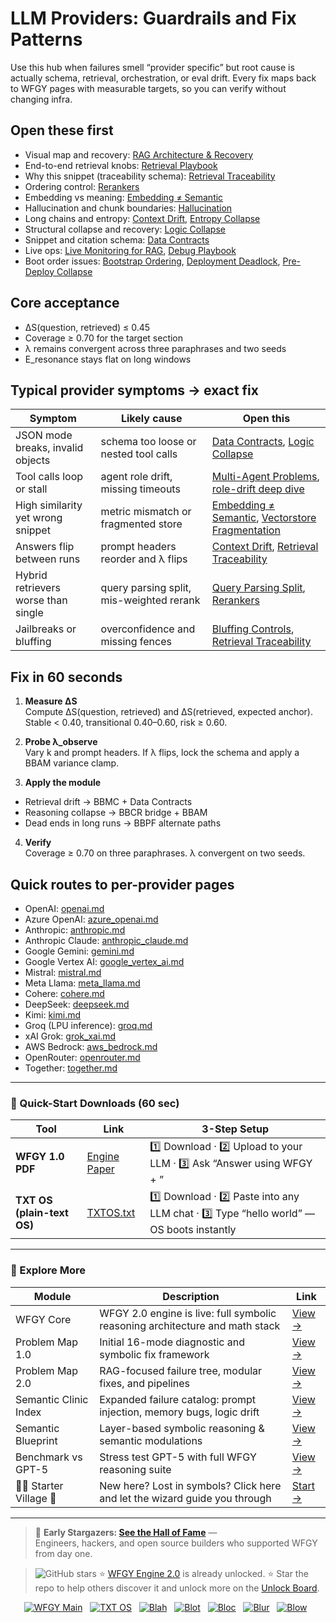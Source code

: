 # LLM Providers: Guardrails and Fix Patterns

Use this hub when failures smell “provider specific” but root cause is actually schema, retrieval, orchestration, or eval drift. Every fix maps back to WFGY pages with measurable targets, so you can verify without changing infra.

## Open these first
- Visual map and recovery: [RAG Architecture & Recovery](https://github.com/onestardao/WFGY/blob/main/ProblemMap/rag-architecture-and-recovery.md)
- End-to-end retrieval knobs: [Retrieval Playbook](https://github.com/onestardao/WFGY/blob/main/ProblemMap/retrieval-playbook.md)
- Why this snippet (traceability schema): [Retrieval Traceability](https://github.com/onestardao/WFGY/blob/main/ProblemMap/retrieval-traceability.md)
- Ordering control: [Rerankers](https://github.com/onestardao/WFGY/blob/main/ProblemMap/rerankers.md)
- Embedding vs meaning: [Embedding ≠ Semantic](https://github.com/onestardao/WFGY/blob/main/ProblemMap/embedding-vs-semantic.md)
- Hallucination and chunk boundaries: [Hallucination](https://github.com/onestardao/WFGY/blob/main/ProblemMap/hallucination.md)
- Long chains and entropy: [Context Drift](https://github.com/onestardao/WFGY/blob/main/ProblemMap/context-drift.md), [Entropy Collapse](https://github.com/onestardao/WFGY/blob/main/ProblemMap/entropy-collapse.md)
- Structural collapse and recovery: [Logic Collapse](https://github.com/onestardao/WFGY/blob/main/ProblemMap/logic-collapse.md)
- Snippet and citation schema: [Data Contracts](https://github.com/onestardao/WFGY/blob/main/ProblemMap/data-contracts.md)
- Live ops: [Live Monitoring for RAG](https://github.com/onestardao/WFGY/blob/main/ProblemMap/ops/live_monitoring_rag.md), [Debug Playbook](https://github.com/onestardao/WFGY/blob/main/ProblemMap/ops/debug_playbook.md)
- Boot order issues: [Bootstrap Ordering](https://github.com/onestardao/WFGY/blob/main/ProblemMap/bootstrap-ordering.md), [Deployment Deadlock](https://github.com/onestardao/WFGY/blob/main/ProblemMap/deployment-deadlock.md), [Pre-Deploy Collapse](https://github.com/onestardao/WFGY/blob/main/ProblemMap/predeploy-collapse.md)

## Core acceptance
- ΔS(question, retrieved) ≤ 0.45
- Coverage ≥ 0.70 for the target section
- λ remains convergent across three paraphrases and two seeds
- E_resonance stays flat on long windows

## Typical provider symptoms → exact fix

| Symptom | Likely cause | Open this |
|---|---|---|
| JSON mode breaks, invalid objects | schema too loose or nested tool calls | [Data Contracts](https://github.com/onestardao/WFGY/blob/main/ProblemMap/data-contracts.md), [Logic Collapse](https://github.com/onestardao/WFGY/blob/main/ProblemMap/logic-collapse.md) |
| Tool calls loop or stall | agent role drift, missing timeouts | [Multi-Agent Problems](https://github.com/onestardao/WFGY/blob/main/ProblemMap/Multi-Agent_Problems.md), [role-drift deep dive](https://github.com/onestardao/WFGY/blob/main/ProblemMap/multi-agent-chaos/role-drift.md) |
| High similarity yet wrong snippet | metric mismatch or fragmented store | [Embedding ≠ Semantic](https://github.com/onestardao/WFGY/blob/main/ProblemMap/embedding-vs-semantic.md), [Vectorstore Fragmentation](https://github.com/onestardao/WFGY/blob/main/ProblemMap/patterns/pattern_vectorstore_fragmentation.md) |
| Answers flip between runs | prompt headers reorder and λ flips | [Context Drift](https://github.com/onestardao/WFGY/blob/main/ProblemMap/context-drift.md), [Retrieval Traceability](https://github.com/onestardao/WFGY/blob/main/ProblemMap/retrieval-traceability.md) |
| Hybrid retrievers worse than single | query parsing split, mis-weighted rerank | [Query Parsing Split](https://github.com/onestardao/WFGY/blob/main/ProblemMap/patterns/pattern_query_parsing_split.md), [Rerankers](https://github.com/onestardao/WFGY/blob/main/ProblemMap/rerankers.md) |
| Jailbreaks or bluffing | overconfidence and missing fences | [Bluffing Controls](https://github.com/onestardao/WFGY/blob/main/ProblemMap/bluffing.md), [Retrieval Traceability](https://github.com/onestardao/WFGY/blob/main/ProblemMap/retrieval-traceability.md) |

## Fix in 60 seconds
1) **Measure ΔS**  
   Compute ΔS(question, retrieved) and ΔS(retrieved, expected anchor).  
   Stable < 0.40, transitional 0.40–0.60, risk ≥ 0.60.

2) **Probe λ_observe**  
   Vary k and prompt headers. If λ flips, lock the schema and apply a BBAM variance clamp.

3) **Apply the module**  
- Retrieval drift → BBMC + Data Contracts  
- Reasoning collapse → BBCR bridge + BBAM  
- Dead ends in long runs → BBPF alternate paths

4) **Verify**  
Coverage ≥ 0.70 on three paraphrases. λ convergent on two seeds.

## Quick routes to per-provider pages
- OpenAI: [openai.md](https://github.com/onestardao/WFGY/blob/main/ProblemMap/GlobalFixMap/LLM_Providers/openai.md)
- Azure OpenAI: [azure_openai.md](https://github.com/onestardao/WFGY/blob/main/ProblemMap/GlobalFixMap/LLM_Providers/azure_openai.md)
- Anthropic: [anthropic.md](https://github.com/onestardao/WFGY/blob/main/ProblemMap/GlobalFixMap/LLM_Providers/anthropic.md)
- Anthropic Claude: [anthropic_claude.md](https://github.com/onestardao/WFGY/blob/main/ProblemMap/GlobalFixMap/LLM_Providers/anthropic_claude.md)
- Google Gemini: [gemini.md](https://github.com/onestardao/WFGY/blob/main/ProblemMap/GlobalFixMap/LLM_Providers/gemini.md)
- Google Vertex AI: [google_vertex_ai.md](https://github.com/onestardao/WFGY/blob/main/ProblemMap/GlobalFixMap/LLM_Providers/google_vertex_ai.md)
- Mistral: [mistral.md](https://github.com/onestardao/WFGY/blob/main/ProblemMap/GlobalFixMap/LLM_Providers/mistral.md)
- Meta Llama: [meta_llama.md](https://github.com/onestardao/WFGY/blob/main/ProblemMap/GlobalFixMap/LLM_Providers/meta_llama.md)
- Cohere: [cohere.md](https://github.com/onestardao/WFGY/blob/main/ProblemMap/GlobalFixMap/LLM_Providers/cohere.md)
- DeepSeek: [deepseek.md](https://github.com/onestardao/WFGY/blob/main/ProblemMap/GlobalFixMap/LLM_Providers/deepseek.md)
- Kimi: [kimi.md](https://github.com/onestardao/WFGY/blob/main/ProblemMap/GlobalFixMap/LLM_Providers/kimi.md)
- Groq (LPU inference): [groq.md](https://github.com/onestardao/WFGY/blob/main/ProblemMap/GlobalFixMap/LLM_Providers/groq.md)
- xAI Grok: [grok_xai.md](https://github.com/onestardao/WFGY/blob/main/ProblemMap/GlobalFixMap/LLM_Providers/grok_xai.md)
- AWS Bedrock: [aws_bedrock.md](https://github.com/onestardao/WFGY/blob/main/ProblemMap/GlobalFixMap/LLM_Providers/aws_bedrock.md)
- OpenRouter: [openrouter.md](https://github.com/onestardao/WFGY/blob/main/ProblemMap/GlobalFixMap/LLM_Providers/openrouter.md)
- Together: [together.md](https://github.com/onestardao/WFGY/blob/main/ProblemMap/GlobalFixMap/LLM_Providers/together.md)

---

### 🔗 Quick-Start Downloads (60 sec)

| Tool | Link | 3-Step Setup |
|------|------|--------------|
| **WFGY 1.0 PDF** | [Engine Paper](https://github.com/onestardao/WFGY/blob/main/I_am_not_lizardman/WFGY_All_Principles_Return_to_One_v1.0_PSBigBig_Public.pdf) | 1️⃣ Download · 2️⃣ Upload to your LLM · 3️⃣ Ask “Answer using WFGY + <your question>” |
| **TXT OS (plain-text OS)** | [TXTOS.txt](https://github.com/onestardao/WFGY/blob/main/OS/TXTOS.txt) | 1️⃣ Download · 2️⃣ Paste into any LLM chat · 3️⃣ Type “hello world” — OS boots instantly |

---

### 🧭 Explore More

| Module                | Description                                              | Link     |
|-----------------------|----------------------------------------------------------|----------|
| WFGY Core             | WFGY 2.0 engine is live: full symbolic reasoning architecture and math stack | [View →](https://github.com/onestardao/WFGY/tree/main/core/README.md) |
| Problem Map 1.0       | Initial 16-mode diagnostic and symbolic fix framework    | [View →](https://github.com/onestardao/WFGY/tree/main/ProblemMap/README.md) |
| Problem Map 2.0       | RAG-focused failure tree, modular fixes, and pipelines   | [View →](https://github.com/onestardao/WFGY/blob/main/ProblemMap/rag-architecture-and-recovery.md) |
| Semantic Clinic Index | Expanded failure catalog: prompt injection, memory bugs, logic drift | [View →](https://github.com/onestardao/WFGY/blob/main/ProblemMap/SemanticClinicIndex.md) |
| Semantic Blueprint    | Layer-based symbolic reasoning & semantic modulations   | [View →](https://github.com/onestardao/WFGY/tree/main/SemanticBlueprint/README.md) |
| Benchmark vs GPT-5    | Stress test GPT-5 with full WFGY reasoning suite         | [View →](https://github.com/onestardao/WFGY/tree/main/benchmarks/benchmark-vs-gpt5/README.md) |
| 🧙‍♂️ Starter Village 🏡 | New here? Lost in symbols? Click here and let the wizard guide you through | [Start →](https://github.com/onestardao/WFGY/blob/main/StarterVillage/README.md) |

---

> 👑 **Early Stargazers: [See the Hall of Fame](https://github.com/onestardao/WFGY/tree/main/stargazers)** —  
> Engineers, hackers, and open source builders who supported WFGY from day one.

> <img src="https://img.shields.io/github/stars/onestardao/WFGY?style=social" alt="GitHub stars"> ⭐ [WFGY Engine 2.0](https://github.com/onestardao/WFGY/blob/main/core/README.md) is already unlocked. ⭐ Star the repo to help others discover it and unlock more on the [Unlock Board](https://github.com/onestardao/WFGY/blob/main/STAR_UNLOCKS.md).

<div align="center">

[![WFGY Main](https://img.shields.io/badge/WFGY-Main-red?style=flat-square)](https://github.com/onestardao/WFGY)
&nbsp;
[![TXT OS](https://img.shields.io/badge/TXT%20OS-Reasoning%20OS-orange?style=flat-square)](https://github.com/onestardao/WFGY/tree/main/OS)
&nbsp;
[![Blah](https://img.shields.io/badge/Blah-Semantic%20Embed-yellow?style=flat-square)](https://github.com/onestardao/WFGY/tree/main/OS/BlahBlahBlah)
&nbsp;
[![Blot](https://img.shields.io/badge/Blot-Persona%20Core-green?style=flat-square)](https://github.com/onestardao/WFGY/tree/main/OS/BlotBlotBlot)
&nbsp;
[![Bloc](https://img.shields.io/badge/Bloc-Reasoning%20Compiler-blue?style=flat-square)](https://github.com/onestardao/WFGY/tree/main/OS/BlocBlocBloc)
&nbsp;
[![Blur](https://img.shields.io/badge/Blur-Text2Image%20Engine-navy?style=flat-square)](https://github.com/onestardao/WFGY/tree/main/OS/BlurBlurBlur)
&nbsp;
[![Blow](https://img.shields.io/badge/Blow-Game%20Logic-purple?style=flat-square)](https://github.com/onestardao/WFGY/tree/main/OS/BlowBlowBlow)
&nbsp;
</div>
